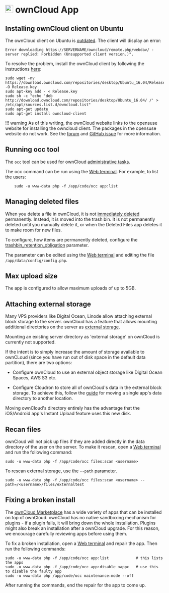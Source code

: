 # <img src="/documentation/img/owncloud-logo.png" width="25px"> ownCloud App

## Installing ownCloud client on Ubuntu

The ownCloud client on Ubuntu is [outdated](https://bugs.launchpad.net/ubuntu/+source/owncloud-client/+bug/1718308).
The client will display an error:
```
Error downloading https://SERVERNAME/owncloud/remote.php/webdav/ - server replied: Forbidden (Unsupported client version.)".
```

To resolve the problem, install the ownCloud client by following the instructions [here](https://download.owncloud.com/repositories/desktop/download/):

```
sudo wget -nv https://download.owncloud.com/repositories/desktop/Ubuntu_16.04/Release.key -O Release.key
sudo apt-key add - < Release.key
sudo sh -c "echo 'deb http://download.owncloud.com/repositories/desktop/Ubuntu_16.04/ /' > /etc/apt/sources.list.d/owncloud.list"
sudo apt-get update
sudo apt-get install owncloud-client
```

!!! warning
    As of this writing, the ownCloud website links to the opensuse website for installing the owncloud client.
    The packages in the opensuse website do not work. See the [forum](https://central.owncloud.org/t/repository-bug-on-ubuntu-16-04/9546/7)
    and [GitHub issue](https://github.com/owncloud/client/issues/6034) for more information.

## Running occ tool

The `occ` tool can be used for ownCloud [administrative tasks](https://doc.owncloud.org/server/9.0/admin_manual/configuration_server/occ_command.html#using-the-occ-command).

The occ command can be run using the [Web terminal](/documentation/apps#web-terminal). For example, to list the users:

```
    sudo -u www-data php -f /app/code/occ app:list
```

## Managing deleted files

When you delete a file in ownCloud, it is not [immediately deleted](https://doc.owncloud.org/server/9.0/user_manual/files/deleted_file_management.html) permanently. Instead, it is moved into the trash bin.
It is not permanently deleted until you manually delete it, or when the Deleted Files app deletes it to make room for
new files.

To configure, how items are permanently deleted, configure the [trashbin_retention_obligation](https://doc.owncloud.com/server/9.1/admin_manual/configuration_server/config_sample_php_parameters.html?highlight=trashbin_retention_obligation#deleted-items-trash-bin) parameter.

The parameter can be edited using the [Web terminal](/documentation/apps#web-terminal) and editing the file
`/app/data/config/config.php`.

## Max upload size

The app is configured to allow maximum uploads of up to 5GB.

## Attaching external storage

Many VPS providers like Digital Ocean, Linode allow attaching external block storage to the server. ownCloud has a feature
that allows mounting additional directories on the server as [external storage](https://doc.owncloud.org/server/9.0/admin_manual/configuration_files/external_storage_configuration_gui.html).

Mounting an existing server directory as 'external storage' on ownCloud is currently not supported.

If the intent is to simply increase the amount of storage available to ownCLoud (since you have run out of disk
space in the default data partition), there are two options:

* Configure ownCloud to use an external object storage like Digital Ocean Spaces, AWS S3 etc.

* Configure Cloudron to store all of ownCloud's data in the external block storage. To achieve this, follow the
  [guide](server/#moving-a-single-apps-data-directory-to-another-location) for
  moving a single app's data directory to another location.

Moving ownCloud's directory entirely has the advantage that the iOS/Android app's Instant Upload feature uses
this new disk.

## Recan files

ownCloud will not pick up files if they are added directly in the data directory of the user on the server.
To make it rescan, open a [Web terminal](/documentation/apps#web-terminal) and run the following command:

```
sudo -u www-data php -f /app/code/occ files:scan <username>
```

To rescan external storage, use the `--path` parameter.

```
sudo -u www-data php -f /app/code/occ files:scan <username> --path=/<username>/files/externaltest
```

## Fixing a broken install

The [ownCloud Marketplace](https://marketplace.owncloud.com/) has a wide variety of apps that can be installed on
top of ownCloud. ownCloud has no native sandboxing mechanism for plugins - if a plugin fails, it will bring
down the whole installation. Plugins might also break an installation after a ownCloud upgrade. For this reason,
we encourage carefully reviewing apps before using them.

To fix a broken installation, open a [Web terminal](/documentation/apps#web-terminal) and repair the app. Then run the following
commands:

```
sudo -u www-data php -f /app/code/occ app:list            # this lists the apps
sudo -u www-data php -f /app/code/occ app:disable <app>   # use this to disable the faulty app
sudo -u www-data php /app/code/occ maintenance:mode --off
```

After running the commands, end the repair for the app to come up.

